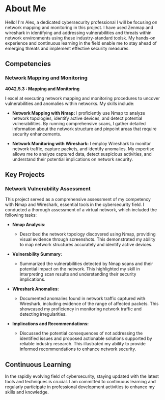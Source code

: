 # About Me

Hello! I'm Alex, a dedicated cybersecurity professional I will be focusing on network mapping and monitoring in this project. I have used Zenmap and wireshark in identifying and addressing vulnerabilities and threats within network environments using these industry-standard toolsk. My hands-on experience and continuous learning in the field enable me to stay ahead of emerging threats and implement effective security measures.

## Competencies

### Network Mapping and Monitoring

**4042.5.3 : Mapping and Monitoring**

I excel at executing network mapping and monitoring procedures to uncover vulnerabilities and anomalies within networks. My skills include:

- **Network Mapping with Nmap:** I proficiently use Nmap to analyze network topologies, identify active devices, and detect potential vulnerabilities. By running comprehensive scans, I gather detailed information about the network structure and pinpoint areas that require security enhancements.
  
- **Network Monitoring with Wireshark:** I employ Wireshark to monitor network traffic, capture packets, and identify anomalies. My expertise allows me to analyze captured data, detect suspicious activities, and understand their potential implications on network security.

## Key Projects

### Network Vulnerability Assessment

This project served as a comprehensive assessment of my competency with Nmap and Wireshark, essential tools in the cybersecurity field. I conducted a thorough assessment of a virtual network, which included the following tasks:

- **Nmap Analysis:** 
  - Described the network topology discovered using Nmap, providing visual evidence through screenshots. This demonstrated my ability to map network structures accurately and identify active devices.
  
- **Vulnerability Summary:**
  - Summarized the vulnerabilities detected by Nmap scans and their potential impact on the network. This highlighted my skill in interpreting scan results and understanding their security implications.
  
- **Wireshark Anomalies:**
  - Documented anomalies found in network traffic captured with Wireshark, including evidence of the range of affected packets. This showcased my proficiency in monitoring network traffic and detecting irregularities.
  
- **Implications and Recommendations:**
  - Discussed the potential consequences of not addressing the identified issues and proposed actionable solutions supported by reliable industry research. This illustrated my ability to provide informed recommendations to enhance network security.

## Continuous Learning

In the rapidly evolving field of cybersecurity, staying updated with the latest tools and techniques is crucial. I am committed to continuous learning and regularly participate in professional development activities to enhance my skills and knowledge.
